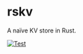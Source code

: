 # rskv
A naïve KV store in Rust.

[![Test](https://github.com/unknowntpo/rskv/actions/workflows/main.yml/badge.svg?event=push)](https://github.com/unknowntpo/rskv/actions/workflows/main.yml)
